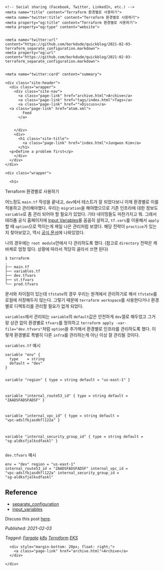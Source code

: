 <!DOCTYPE html>
<html lang="en">
  <head>
    <title>Terraform 환경별로 사용하기</title>
    <meta charset="utf-8"/>
    <meta name="viewport" content="width=device-width, initial-scale=1.0">
    <link type="application/atom+xml" rel="alternate" href="atom.xml" title="Terraform 환경별로 사용하기">
    <link rel="stylesheet" href="style.css">
    <script src="https://cdnjs.cloudflare.com/ajax/libs/prism/1.28.0/prism.min.js"></script>
    <script src="https://cdnjs.cloudflare.com/ajax/libs/prism/1.28.0/components/prism-clojure.min.js"></script>
    <script type="text/javascript" src="https://livejs.com/live.js"></script>
    <link rel="stylesheet" href="https://cdnjs.cloudflare.com/ajax/libs/prism/1.28.0/themes/prism.min.css">



    <!-- Social sharing (Facebook, Twitter, LinkedIn, etc.) -->
    <meta name="title" content="Terraform 환경별로 사용하기">
    <meta name="twitter:title" content="Terraform 환경별로 사용하기">
    <meta property="og:title" content="Terraform 환경별로 사용하기">
    <meta property="og:type" content="website">


    <meta name="twitter:url" content="https://github.com/borkdude/quickblog/2021-02-03-terraform_separate_configuration.markdown">
    <meta property="og:url" content="https://github.com/borkdude/quickblog/2021-02-03-terraform_separate_configuration.markdown">


    <meta name="twitter:card" content="summary">



  </head>
  <body>

    <div class="site-header">
      <div class="wrapper">
        <div class="site-nav">
          <a class="page-link" href="archive.html">Archive</a>
          <a class="page-link" href="tags/index.html">Tags</a>
          <a class="page-link" href="">Discuss</a>
	  <a class="page-link" href="atom.xml">
            Feed
          </a>
	  
	  
        </div>
        <div>
          <h1 class="site-title">
            <a class="page-link" href="index.html">Jungwoo Kim</a>
          </h1>
	  <p>Define a problem first</p>
        </div>
      </div>
    </div>

    <div class="wrapper">

      <h1>
  
  Terraform 환경별로 사용하기
  
</h1>
<p>어느정도 <code>main.tf</code> 작성을 끝내고, <code>dev</code>에서 테스트가 잘 되었다보니 이제 환경별로 이를 적용하고 관리해야했다. 우리는 <code>migration</code>을 해야했으므로 기존 인프라에 대한 정보도 <code>variable</code>로 좀 관리 되어야 할 필요가 있었다. 기타 네이밍들도 마찬가지고 뭐. 그래서 테라폼 공식 홈페이지에 <a href='https://www.terraform.io/docs/language/values/variables.html'>Input Variables</a>를 꼼꼼히 살피고, <code>tf.vars</code>를 이용해서 <code>apply</code>할 때 <code>option</code>으로 먹이는게 제일 나은 관리처럼 보였다. 해당 전략이 <code>practice</code>가 있는지 찾아보았고, 역시 <a href='https://learn.hashicorp.com/tutorials/terraform/organize-configuration#separate-configuration'>공식 문서</a>에 나와있었다.</p><p>나의 경우에는 <code>root module</code>안에서 다 관리하도록 했다. (참고로 <code>directory</code> 전략은 케바케로 엄청 많다. 상황에 따라서 적당히 골라서 쓰면 된다)</p><pre><code class="lang-tree">$ terraform
.
├── main.tf
├── variables.tf
├── dev.tfvars
├── st.tfvars
└── prod.tfvars
</code></pre><p>문서와 차이점이 있는데 <code>tfstate</code>의 경우 우리는 원격에서 관리하기로 해서 <code>tfstate</code>를 로컬에 저장해두지 않는다. 그렇기 때문에 <code>terraform workspace</code>를 사용한다거나 환경별로 디렉토리를 관리할 필요가 없게 되었다.</p><p><code>variables</code>에서 관리되는 <code>variable</code>의 <code>default</code>값은 안전하게 <code>dev</code>껄로 해두었고 그거랑 상관 없이 환경별로 <code>tfvars</code>를 정의하고 <code>terraform apply -var-file=&quot;dev.tfvars&quot;</code>처럼 <code>option</code>을 추가해서 환경별로 인프라를 관리하도록 했다. 이렇게 환경별로 특별히 다른 <code>infra</code>를 관리하는게 아닌 이상 잘 관리될 것이다.</p><p><code>variables.tf</code> 예시</p><pre><code class="lang-terraform">variable &quot;env&quot; {
  type    = string
  default = &quot;dev&quot;
}

variable &quot;region&quot; {
  type    = string
  default = &quot;us-east-1&quot;
}

variable &quot;internal&#95;route53&#95;id&quot; {
  type    = string
  default = &quot;ZAADSFADSFADSF&quot;
}

variable &quot;internal&#95;vpc&#95;id&quot; {
  type    = string
  default = &quot;vpc-adslfkjasdkfl122a&quot;
}

variable &quot;internal&#95;security&#95;group&#95;id&quot; {
  type    = string
  default = &quot;sg-aldksfjalksdfaskl&quot;
}
</code></pre><p><code>dev.tfvars</code> 예시</p><pre><code class="lang-tfvars">env                        = &quot;dev&quot;
region                     = &quot;us-east-1&quot;
internal&#95;route53&#95;id        = &quot;ZAADSFADSFADSF&quot;
internal&#95;vpc&#95;id            = &quot;vpc-adslfkjasdkfl122a&quot;
internal&#95;security&#95;group&#95;id = &quot;sg-aldksfjalksdfaskl&quot;
</code></pre><h2>Reference</h2><ul><li><a href='https://learn.hashicorp.com/tutorials/terraform/organize-configuration#separate-configuration'>separate_configuration</a></li><li><a href='https://www.terraform.io/docs/language/values/variables.html'>input_variables</a></li></ul>
<p>Discuss this post <a href="">here</a>.</p>
<p><i>Published: 2021-02-03</i></p>

<p>
  <i>
  Tagged:
  
  <span class="tag">
    <a href="tags/Fargate.html">Fargate</a>
  </span>
  
  <span class="tag">
    <a href="tags/k8s.html">k8s</a>
  </span>
  
  <span class="tag">
    <a href="tags/Terraform.html">Terraform</a>
  </span>
  
  <span class="tag">
    <a href="tags/EKS.html">EKS</a>
  </span>
  
  </i>
</p>



      
      <div style="margin-bottom: 20px; float: right;">
        <a class="page-link" href="archive.html">Archive</a>
      </div>
      
    </div>
  </body>
</html>
